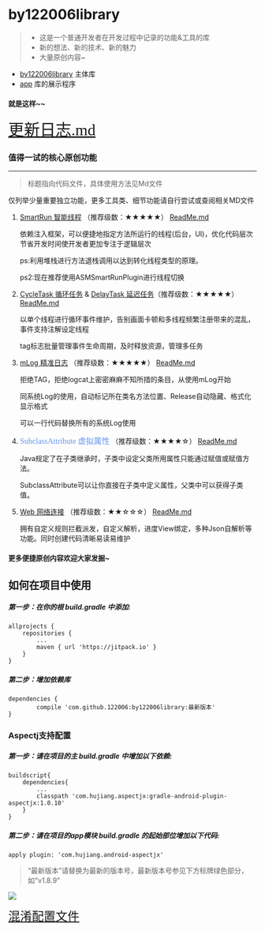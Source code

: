 # by122006library

>* 这是一个普通开发者在开发过程中记录的功能&工具的库
>* 新的想法、新的技术、新的魅力
>* 大量原创内容~


* [by122006library](/by122006library/src/main/java/com/by122006library/README.md) 主体库
* [app](/app) 库的展示程序

#### 就是这样~~

 <font color=#6495ED size=6 face=“宋体”>[更新日志.md](/update.md)</font>


### 值得一试的核心原创功能
******
  > 标题指向代码文件，具体使用方法见Md文件


  仅列举少量重要独立功能，更多工具类、细节功能请自行尝试或查阅相关MD文件

1. [SmartRun 智能线程](/by122006library/src/main/java/com/by122006library/Functions/SmartRun.java) （推荐级数：★★★★★）    [ReadMe.md](/by122006library/src/main/java/com/by122006library/Functions/README.md)

    依赖注入框架，可以便捷地指定方法所运行的线程(后台，UI)，优化代码层次节省开发时间使开发者更加专注于逻辑层次

    ps:利用堆栈进行方法退栈调用以达到转化线程类型的原理。
    
    ps2:现在推荐使用ASMSmartRunPlugin进行线程切换

2. [CycleTask 循环任务](/by122006library/src/main/java/com/by122006library/Functions/CycleTask/CycleTask.java) &
   [DelayTask 延迟任务](/by122006library/src/main/java/com/by122006library/Functions/CycleTask/DelayTask.java)（推荐级数：★★★★★）
    [ReadMe.md](/by122006library/src/main/java/com/by122006library/Functions/README.md)


   以单个线程进行循环事件维护，告别画面卡顿和多线程频繁注册带来的混乱，事件支持注解设定线程

   tag标志批量管理事件生命周期，及时释放资源，管理多任务

3. [mLog 精准日志](/by122006library/src/main/java/com/by122006library/Functions/mLog.java) （推荐级数：★★★★★）
 [ReadMe.md](/by122006library/src/main/java/com/by122006library/Functions/README.md)

   拒绝TAG，拒绝logcat上密密麻麻不知所措的条目，从使用mLog开始

   同系统Log的使用，自动标记所在类名方法位置、Release自动隐藏、格式化显示格式
   
   可以一行代码替换所有的系统Log使用


4. <font color=#6495ED size=3 face=“宋体”>SubclassAttribute 虚拟属性</font> （推荐级数：★★★★☆）
 [ReadMe.md](/by122006library/src/main/java/com/by122006library/Functions/README.md)

   Java规定了在子类继承时，子类中设定父类所用属性只能通过赋值或赋值方法。

   SubclassAttribute可以让你直接在子类中定义属性，父类中可以获得子类值。


5. [Web 网络连接](/by122006library/src/main/java/com/by122006library/web/Web.java) （推荐级数：★★☆☆☆）
 [ReadMe.md](/by122006library/src/main/java/com/by122006library/web/README.md)

    拥有自定义规则拦截派发，自定义解析，进度View绑定，多种Json自解析等功能。同时创建代码清晰易读易维护


#### 更多便捷原创内容欢迎大家发掘~



## 如何在项目中使用
##### 第一步：在你的根 build.gradle 中添加:

	allprojects {
		repositories {
			...
			maven { url 'https://jitpack.io' }
		}
	}
##### 第二步：增加依赖库

	dependencies {
	        compile 'com.github.122006:by122006library:最新版本'
	}


### Aspectj支持配置
##### 第一步：请在项目的主 build.gradle 中增加以下依赖:

	buildscript{
	    dependencies{
	        ...
            classpath 'com.hujiang.aspectjx:gradle-android-plugin-aspectjx:1.0.10'
	    }
	}
##### 第二步：请在项目的app模块 build.gradle 的起始部位增加以下代码:

	apply plugin: 'com.hujiang.android-aspectjx'



>“最新版本”请替换为最新的版本号，最新版本号参见下方标牌绿色部分，如"v1.8.9"

[![](https://jitpack.io/v/122006/by122006library.svg)](https://jitpack.io/#122006/by122006library)


<font color=#6495ED size=5 face=“宋体”>[混淆配置文件](/need_proguard.md)</font>